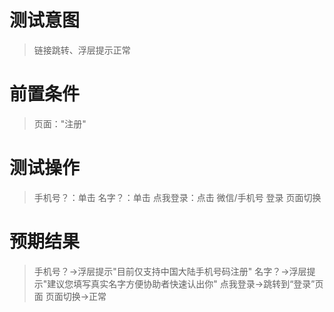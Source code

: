 # 测试意图

> 链接跳转、浮层提示正常

# 前置条件

> 页面："注册"

# 测试操作

> 手机号？：单击
> 名字？：单击
> 点我登录：点击
> 微信/手机号 登录 页面切换

# 预期结果

> 手机号？->浮层提示"目前仅支持中国大陆手机号码注册"
> 名字？->浮层提示"建议您填写真实名字方便协助者快速认出你"
> 点我登录->跳转到“登录”页面
> 页面切换->正常

